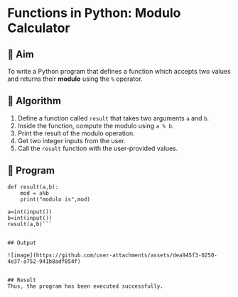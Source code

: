 # Functions in Python: Modulo Calculator

## 🎯 Aim
To write a Python program that defines a function which accepts two values and returns their **modulo** using the `%` operator.

## 🧠 Algorithm
1. Define a function called `result` that takes two arguments `a` and `b`.
2. Inside the function, compute the modulo using `a % b`.
3. Print the result of the modulo operation.
4. Get two integer inputs from the user.
5. Call the `result` function with the user-provided values.

## 🧾 Program
```
def result(a,b):
    mod = a%b
    print("modulo is",mod)

a=int(input())
b=int(input())
result(a,b)```


## Output

![image](https://github.com/user-attachments/assets/dea945f3-0250-4e37-a752-941b8adf854f)


## Result
Thus, the program has been executed successfully.
